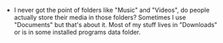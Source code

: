 *   I never got the point of folders like "Music" and "Videos", do people actually store their media in those folders? Sometimes I use "Documents" but that's about it. Most of my stuff lives in "Downloads" or is in some installed programs data folder.